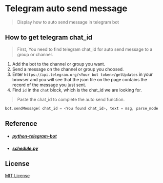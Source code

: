 # Telegram auto send message
> Display how to auto send message in telegram bot

## How to get telegram chat_id

> First, You need to find telegram chat_id for auto send message to a group or channel.
1. Add the bot to the channel or group you want.
2. Send a message on the channel or group you choosed.
3. Enter `https://api.telegram.org/<Your bot token>/getUpdates` in your browser and you will see that the json file on the page contains the record of the message you just sent.
4. Find `id` in the `chat` block, which is the chat_id we are looking for.

> Paste the chat_id to complete the auto send function.
``` python
bot.sendMessage( chat_id = <You found chat_id>, text = msg, parse_mode = 'markdown' )
```

## Reference

- ##### [python-telegram-bot](https://github.com/python-telegram-bot/python-telegram-bot)
- ##### [schedule.py](https://schedule.readthedocs.io/en/stable/)


## License
[MIT License](https://github.com/0xmimiQ/telegram_autosend/blob/main/LICENSE)
